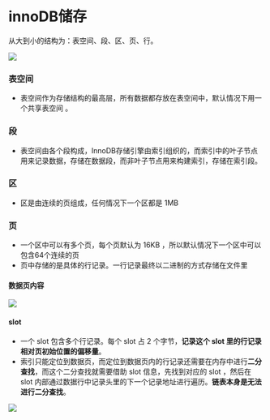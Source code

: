 # innoDB储存

从大到小的结构为：表空间、段、区、页、行。

![](http://emall-t.oss-cn-hangzhou.aliyuncs.com/blog/2020-07-05-084330.png)



### 表空间

- 表空间作为存储结构的最高层，所有数据都存放在表空间中，默认情况下用一个共享表空间 。

### 段

- 表空间由各个段构成，InnoDB存储引擎由索引组织的，而索引中的叶子节点用来记录数据，存储在数据段，而非叶子节点用来构建索引，存储在索引段。

### 区

- 区是由连续的页组成，任何情况下一个区都是 1MB 

### 页

- 一个区中可以有多个页，每个页默认为 16KB ，所以默认情况下一个区中可以包含64个连续的页
- 页中存储的是具体的行记录。一行记录最终以二进制的方式存储在文件里

#### 数据页内容

![](http://emall-t.oss-cn-hangzhou.aliyuncs.com/blog/2020-07-05-084333.png)

#### slot

- 一个 slot 包含多个行记录。每个 slot 占 2 个字节，**记录这个 slot 里的行记录相对页初始位置的偏移量**。
- 索引只能定位到数据页，而定位到数据页内的行记录还需要在内存中进行**二分查找**，而这个二分查找就需要借助 slot 信息，先找到对应的 slot ，然后在 slot 内部通过数据行中记录头里的下一个记录地址进行遍历。**链表本身是无法进行二分查找**。

![](http://emall-t.oss-cn-hangzhou.aliyuncs.com/blog/2020-07-05-084338.png)